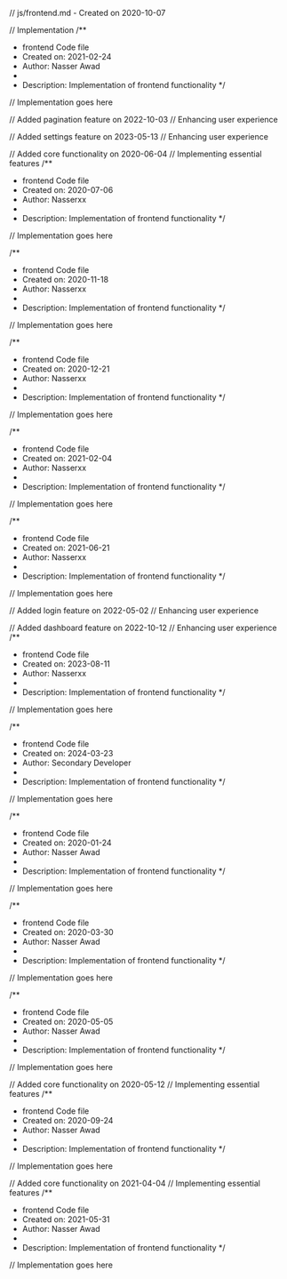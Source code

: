 // js/frontend.md - Created on 2020-10-07

// Implementation
/**
 * frontend Code file
 * Created on: 2021-02-24
 * Author: Nasser Awad
 *
 * Description: Implementation of frontend functionality
 */
 
// Implementation goes here


// Added pagination feature on 2022-10-03
// Enhancing user experience

// Added settings feature on 2023-05-13
// Enhancing user experience

// Added core functionality on 2020-06-04
// Implementing essential features
/**
 * frontend Code file
 * Created on: 2020-07-06
 * Author: Nasserxx
 *
 * Description: Implementation of frontend functionality
 */
 
// Implementation goes here

/**
 * frontend Code file
 * Created on: 2020-11-18
 * Author: Nasserxx
 *
 * Description: Implementation of frontend functionality
 */
 
// Implementation goes here

/**
 * frontend Code file
 * Created on: 2020-12-21
 * Author: Nasserxx
 *
 * Description: Implementation of frontend functionality
 */
 
// Implementation goes here

/**
 * frontend Code file
 * Created on: 2021-02-04
 * Author: Nasserxx
 *
 * Description: Implementation of frontend functionality
 */
 
// Implementation goes here

/**
 * frontend Code file
 * Created on: 2021-06-21
 * Author: Nasserxx
 *
 * Description: Implementation of frontend functionality
 */
 
// Implementation goes here


// Added login feature on 2022-05-02
// Enhancing user experience

// Added dashboard feature on 2022-10-12
// Enhancing user experience
/**
 * frontend Code file
 * Created on: 2023-08-11
 * Author: Nasserxx
 *
 * Description: Implementation of frontend functionality
 */
 
// Implementation goes here

/**
 * frontend Code file
 * Created on: 2024-03-23
 * Author: Secondary Developer
 *
 * Description: Implementation of frontend functionality
 */
 
// Implementation goes here

/**
 * frontend Code file
 * Created on: 2020-01-24
 * Author: Nasser Awad
 *
 * Description: Implementation of frontend functionality
 */
 
// Implementation goes here

/**
 * frontend Code file
 * Created on: 2020-03-30
 * Author: Nasser Awad
 *
 * Description: Implementation of frontend functionality
 */
 
// Implementation goes here

/**
 * frontend Code file
 * Created on: 2020-05-05
 * Author: Nasser Awad
 *
 * Description: Implementation of frontend functionality
 */
 
// Implementation goes here


// Added core functionality on 2020-05-12
// Implementing essential features
/**
 * frontend Code file
 * Created on: 2020-09-24
 * Author: Nasser Awad
 *
 * Description: Implementation of frontend functionality
 */
 
// Implementation goes here


// Added core functionality on 2021-04-04
// Implementing essential features
/**
 * frontend Code file
 * Created on: 2021-05-31
 * Author: Nasser Awad
 *
 * Description: Implementation of frontend functionality
 */
 
// Implementation goes here

